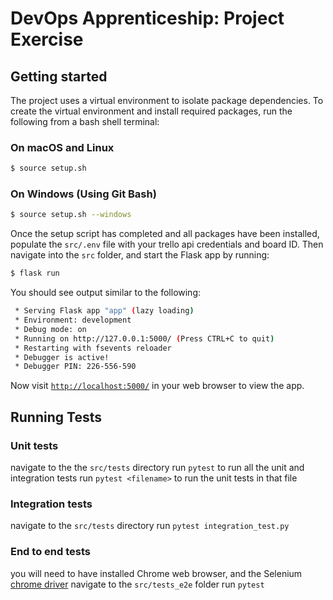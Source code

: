 # DevOps Apprenticeship: Project Exercise

## Getting started

The project uses a virtual environment to isolate package dependencies. To create the virtual environment and install required packages, run the following from a bash shell terminal:

### On macOS and Linux
```bash
$ source setup.sh
```
### On Windows (Using Git Bash)
```bash
$ source setup.sh --windows
```

Once the setup script has completed and all packages have been installed, populate the `src/.env` file with your trello api credentials and board ID. Then navigate into the `src` folder, and start the Flask app by running:
```bash
$ flask run
```

You should see output similar to the following:
```bash
 * Serving Flask app "app" (lazy loading)
 * Environment: development
 * Debug mode: on
 * Running on http://127.0.0.1:5000/ (Press CTRL+C to quit)
 * Restarting with fsevents reloader
 * Debugger is active!
 * Debugger PIN: 226-556-590
```
Now visit [`http://localhost:5000/`](http://localhost:5000/) in your web browser to view the app.

## Running Tests
### Unit tests
navigate to the the `src/tests` directory
run `pytest` to run all the unit and integration tests
run `pytest <filename>` to run the unit tests in that file

### Integration tests
navigate to the `src/tests` directory
run `pytest integration_test.py`

### End to end tests
you will need to have installed Chrome web browser, and the Selenium [chrome driver](https://chromedriver.chromium.org/downloads)
navigate to the `src/tests_e2e` folder
run `pytest`